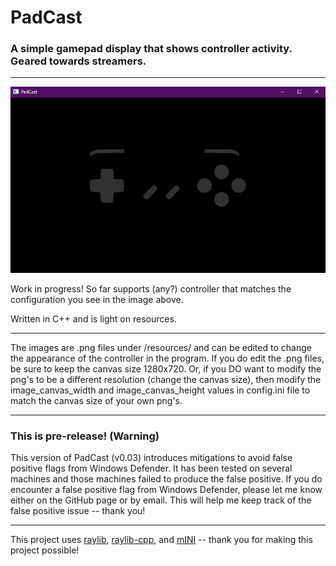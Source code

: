 # PadCast
### A simple gamepad display that shows controller activity. Geared towards streamers.
---
![PadCast v0.03](screenshots/padcast-current.gif)

Work in progress! So far supports (any?) controller that matches the configuration
you see in the image above.

Written in C++ and is light on resources.

---

The images are .png files under /resources/ and can be edited to change the appearance of
the controller in the program. If you do edit the .png files, be sure to keep the canvas size 1280x720.
Or, if you DO want to modify the png's to be a different resolution (change the canvas size), 
then modify the image_canvas_width and image_canvas_height values in config.ini file to match the canvas size of your own png's.

---

### This is pre-release! (Warning)

This version of PadCast (v0.03) introduces mitigations to avoid false positive flags from Windows Defender. 
It has been tested on several machines and those machines failed to produce the false positive. 
If you do encounter a false positive flag from Windows Defender, please let me know either on the GitHub page or by email. 
This will help me keep track of the false positive issue -- thank you!

---

This project uses [raylib](https://github.com/raysan5/raylib), [raylib-cpp](https://github.com/RobLoach/raylib-cpp), 
and [mINI](https://github.com/metayeti/mINI) -- thank you for making this project possible!